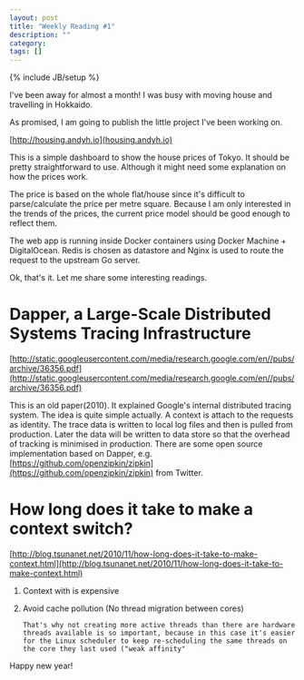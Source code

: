 ```yaml
---
layout: post
title: "Weekly Reading #1"
description: ""
category:
tags: []
---
```


{% include JB/setup %}

I've been away for almost a month! I was busy with moving house and travelling in Hokkaido.

As promised, I am going to publish the little project I've been working on.

[http://housing.andyh.io](housing.andyh.io)

This is a simple dashboard to show the house prices of Tokyo. It should be pretty straightforward to use. Although it might need some explanation on how the prices work.

The price is based on the whole flat/house since it's difficult to parse/calculate the price per metre square. Because I am only interested in the trends of the prices, the current price model should be good enough to reflect them.

The web app is running inside Docker containers using Docker Machine + DigitalOcean. Redis is chosen as datastore and Nginx is used to route the request to the upstream Go server.

Ok, that's it. Let me share some interesting readings.

# Dapper, a Large-Scale Distributed Systems Tracing Infrastructure

[http://static.googleusercontent.com/media/research.google.com/en//pubs/archive/36356.pdf](http://static.googleusercontent.com/media/research.google.com/en//pubs/archive/36356.pdf)

This is an old paper(2010). It explained Google's internal distributed tracing system. The idea is quite simple actually. A context is attach to the requests as identity. The trace data is written to local log files and then is pulled from production. Later the data will be written to data store so that the overhead of tracking is minimised in production. There are some open source implementation based on Dapper, e.g. [https://github.com/openzipkin/zipkin](https://github.com/openzipkin/zipkin) from Twitter.

# How long does it take to make a context switch?

[http://blog.tsunanet.net/2010/11/how-long-does-it-take-to-make-context.html](http://blog.tsunanet.net/2010/11/how-long-does-it-take-to-make-context.html)

1. Context with is expensive

2. Avoid cache pollution (No thread migration between cores)

   ```
   That's why not creating more active threads than there are hardware threads available is so important, because in this case it's easier for the Linux scheduler to keep re-scheduling the same threads on the core they last used ("weak affinity"
   ```

Happy new year!

